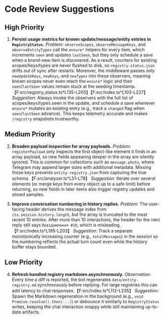 # Code Review Suggestions

## High Priority

1. **Persist usage metrics for known update/message/entity entries in `RegistryStatus`.**
   *Problem:* `observeScopes`, `observeMessageKeys`, and `observeEntityTypes` call the `ensure*` helpers for every item, which increments `seen` and updates `lastSeen`, but they only schedule a save when a brand-new item is discovered. As a result, counters for existing scopes/keys/types are never flushed to disk, so `registry-status.json` drifts out of sync after restarts. Moreover, the middleware passes only `newUpdateKeys`, `newKeys`, and `newTypes` into these observers, meaning known scopes never even reach the `ensure*` logic and their `seen`/`lastSeen` values remain stuck at the seeding timestamp.【F:src/registry_status.ts†L135-L205】【F:src/index.ts†L103-L227】
   *Suggestion:* Always invoke the observers with the full list of scopes/keys/types seen in the update, and schedule a save whenever `ensure*` mutates an existing entry (e.g., track a `changed` flag when `seen`/`lastSeen` advance). This keeps telemetry accurate and makes `/registry` snapshots trustworthy.

## Medium Priority

2. **Broaden payload inspection for array payloads.**
   *Problem:* `registerPayload` only inspects the first object-like element it finds in an array payload, so new fields appearing deeper in the array are silently ignored. This is common for collections such as `message.photo`, where Telegram may append larger sizes with additional metadata. Missing those keys prevents `entity-registry.json` from capturing the true schema.【F:src/analyzer.ts†L51-L78】
   *Suggestion:* Iterate over several elements (or merge keys from every object up to a safe limit) before returning, so new fields in later items also trigger registry updates and stored samples.

3. **Improve conversation numbering in history replies.**
   *Problem:* The user-facing header derives the message index from `ctx.session.history.length`, but the array is truncated to the most recent 10 entries. After more than 10 interactions, the header for the next reply still says `Повідомлення #10`, which is misleading.【F:src/index.ts†L195-L203】
   *Suggestion:* Track a separate monotonically increasing counter (e.g., `totalMessages`) in the session so the numbering reflects the actual turn count even while the history buffer stays bounded.

## Low Priority

4. **Refresh handled registry markdown asynchronously.**
   *Observation:* Every time a diff is reported, the bot regenerates `data/entity-registry.md` synchronously before replying. For large registries this can add latency to chat responses.【F:src/index.ts†L112-L235】
   *Suggestion:* Spawn the Markdown regeneration in the background (e.g., `void Promise.resolve().then(...)`) or debounce it similarly to `RegistryStatus` writes, keeping the chat interaction snappy while still maintaining up-to-date artifacts.

